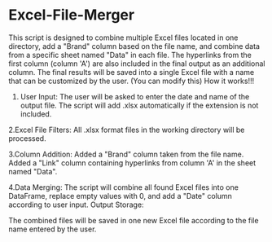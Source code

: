# Excel-File-Merger
This script is designed to combine multiple Excel files located in one directory, add a "Brand" column based on the file name, and combine data from a specific sheet named "Data" in each file. The hyperlinks from the first column (column 'A') are also included in the final output as an additional column. The final results will be saved into a single Excel file with a name that can be customized by the user.
(You can modify this)
How it works!!!

1. User Input:
The user will be asked to enter the date and name of the output file.
The script will add .xlsx automatically if the extension is not included.

2.Excel File Filters:
All .xlsx format files in the working directory will be processed.

3.Column Addition:
Added a "Brand" column taken from the file name.
Added a "Link" column containing hyperlinks from column 'A' in the sheet named "Data".

4.Data Merging:
The script will combine all found Excel files into one DataFrame, replace empty values ​​with 0, and add a "Date" column according to user input.
Output Storage:

The combined files will be saved in one new Excel file according to the file name entered by the user.
